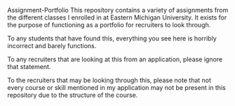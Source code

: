 Assignment-Portfolio
This repository contains a variety of assignments from the different classes I enrolled in at Eastern Michigan University. It exists for the purpose of functioning as a portfolio for recruiters to look through. 

To any students that have found this, everything you see here is horribly incorrect and barely functions. 

To any recruiters that are looking at this from an application, please ignore that statement.

To the recruiters that may be looking through this, please note that not every course or skill mentioned in my application may not be present in this repository due to the structure of the course.
